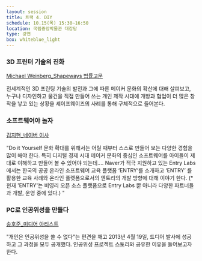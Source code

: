 ```yaml
---
layout: session
title: 트랙 4. DIY
schedule: 10.15(목) 15:30~16:50
location: 국립중앙박물관 대강당
type: 강연
box: whiteblue_light
---
```


### 3D 프린터 기술의 진화

[Michael Weinberg_Shapeways 법률고문](/speakers.html#speaker8)

전세계적인 3D 프린팅 기술의 발전과 그에 따른 메이커 문화의 확산에 대해 살펴보고, 누구나 디자인하고 물건을 직접 만들어 쓰는 개인 제작 시대에 개방과 협업이 더 많은 창작을 낳고 있는 상황을 셰이프웨이즈의 사례를 통해 구체적으로 들어본다.

### 소프트웨어야 놀자

[김지현_네이버 이사](/speakers.html#speaker9)

"Do it Yourself 문화 확대를 위해서는 어릴 때부터 스스로 만들어 보는 다양한 경험을 많이 해야 한다. 특히 디지털 경제 시대 메이커 문화의 중심인 소프트웨어를 아이들이 제대로 이해하고 만들어 볼 수 있어야 되는데....
Naver가 적극 지원하고 있는 Entry Labs에서는 한국의 공공 온라인 소프트웨어 교육 플랫폼 ‘ENTRY’를 소개하고 ‘ENTRY’ 를 활용한 교육 사례와 온라인 플랫폼으로서의 엔트리의 개발 방향에 대해 이야기 한다.
(*현재 'ENTRY'는 비영리 오픈 소스 플랫폼으로 Entry Labs 뿐 아니라 다양한 파트너들과 개발, 운영 중에 있다.) "

### PC로 인공위성을 만들다

[송호준_미디어 아티스트](/speakers.html#speaker10)

"개인은 인공위성을 쏠 수 없다"는 편견을 깨고 2013년 4월 19일, 드디어 발사에 성공하고 그 과정을 모두 공개했다. 인공위성 프로젝트 스토리와 공유한 이유을 들어보고자 한다.
